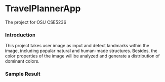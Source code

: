 # TravelPlannerApp
The project for OSU CSE5236

### Introduction
This project takes user image as input and detect landmarks within the image, including popular natural and human-made structures. Besides, the color properties of the image will be analyzed and generate a distribution of dominant colors.

### Sample Result
